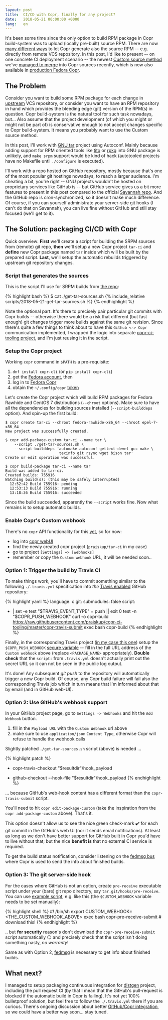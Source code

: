 ```yaml
---
layout: post
title:  CI/CD with Copr, finally for any project?
date:   2018-05-21 00:00:00 +0000
lang:   en
---
```


It's been some time since the only option to build RPM package in
Copr build-system was to upload (locally pre-built) source RPM.  There are now
[many different ways][ref-src-methods] to let Copr generate also the source RPM
-- e.g. directly from remote VCS repository.  In this post, I'd like to present
-- on one concrete CI deployment scenario -- the newest [Custom source
method][ref-custom-method] we've [managed to merge][ref-the-PR] into Copr
sources recently, which is now also available in [production Fedora
Copr][ref-copr].


## The Problem

Consider you want to build some RPM package for each change in
[upstream][ref-upstream-def] VCS repository, or consider you want to have an RPM
repository in hand which provides the bleeding edge (git) version of the RPM(s)
in question.  Copr build-system is the natural tool for such task nowadays,
but...  Also assume that the project development (of which you might or might
not be part of) is conservative enough to not accept changes specific to
Copr build-system.  It means you probably want to use the Custom source method.

In this post, I'll work with [GNU tar][ref-tar] project using Autoconf.  Mainly
because adding support for RPM oriented tools like
[tito][ref-tito] or [rpkg][ref-rpkg] into GNU package is unlikely, and `make
srpm` support would be kind of hack (autotooled projects have no Makefile until
`./configure` is executed).

I'll work with a repo hosted on GitHub repository, mostly because that's one of
the most popular git hostings nowadays, to reach a larger audience.  I'm
cheating a bit, you're right -- GNU projects wouldn't be hosted on proprietary
services like GitHub is -- but GitHub service gives us a bit more features to
present in this post compared to the official [Savannah repo][ref-savannah].
And the GitHub repo is cron-synchronized, so it doesn't make much difference.
Of course, if you can yourself administrate your server-side git hooks (I can't
do that on Savannah), you can live fine without GitHub and still stay focused
(we'll get to it).


## The Solution: packaging CI/CD with Copr

Quick overview:  **First** we'll create a script for building the SRPM
sources from (remote) git repo, **then** we'll setup a new Copr project `tar-ci`
and **define** new Copr package named `tar` inside which will be built by the
prepared script. **Last**, we'll setup the automatic rebuilds triggered by
upstream git repository changes.


### Script that generates the sources

This is the script I'll use for SRPM builds from [the repo][ref-myfork]:

{% highlight bash %}
$ cat ./get-tar-sources.sh
{% include_relative scripts/2018-05-21-get-tar-sources.sh %}
{% endhighlight %}

Note the optional part.  It's there to precisely pair particular git commits
with Copr builds -- otherwise there would be a risk that different (but fast
enough) git changes trigger more builds against the same git revision.  Since
there's quite a few things to think about to have this `Github <-> Copr`
communication implemented, I wrapped the logic into separate [copr-ci-tooling
project][ref-citools], and I'm just reusing it in the script.


### Setup the Copr project

Working `copr` command in `$PATH` is a pre-requisite:

1. `dnf install copr-cli` (or `pip install copr-cli`)
2. get the [Fedora account][ref-fedoraaccount], then
3. log in to [Fedora Copr][ref-copr]
4. obtain the `~/.config/copr` [token][ref-api-token]

Let's create the Copr project which will build RPM packages for Fedora Rawhide
and CentOS 7 distributions (`--chroot` options).  Make sure to have all the
dependencies for building sources installed (`--script-builddeps` option).
And spin-up the first build:

```
$ copr create tar-ci --chroot fedora-rawhide-x86_64 --chroot epel-7-x86_64
New project was successfully created.

$ copr add-package-custom tar-ci --name tar \
    --script ./get-tar-sources.sh \
    --script-builddeps 'automake autoconf gettext-devel gcc make \
                        texinfo git rsync wget bison tar'
Create or edit operation was successful.

$ copr build-package tar-ci --name tar
Build was added to tar-ci.
Created builds: 755916
Watching build(s): (this may be safely interrupted)
  12:52:42 Build 755916: pending
  12:53:13 Build 755916: running
  13:18:36 Build 755916: succeeded
```

Since the build succeeded, apparently the `--script` works fine.  Now what
remains is to setup automatic builds.

### Enable Copr's Custom webhook

There's no `copr` API functionality for this [yet][ref-webhook-api], so for now:

- log into [copr webUI][ref-copr]
- find the newly created copr project (`praiskup/tar-ci` in my case)
- go to project `[Settings] => [webhooks]`
- remember or copy the `Custom webhook` URL, it will be needed soon..

### Option 1: Trigger the build by Travis CI

To make things work, you'll have to commit something similar to the following
`./.travis.yml` specification into _the_ [Travis enabled][ref-travis-start]
GitHub repository:

{% highlight yaml %}
language: c
git:
  submodules: false
script:
- |
  set -e
  test "$TRAVIS_EVENT_TYPE" = push || exit 0
  test -n "$COPR_PUSH_WEBHOOK"
  curl -o copr-build https://raw.githubusercontent.com/praiskup/copr-ci-tooling/master/copr-travis-submit
  exec bash copr-build
{% endhighlight %}

Finally, in the corresponding Travis project ([in my case this
one][ref-travis-project]) setup the `$COPR_PUSH_WEBHOOK` [secure
variable][ref-travis-sec] -- fill in the full URL address of the `Custom
webhook` above (replace `<PACKAGE_NAME>` appropriately).  **Double check** that
the `script:` from `.travis.yml` doesn't actually print out the secret URL so
it can not be seen in the public log output.

It's done!  Any subsequent _git push_ to the repository will automatically
trigger a new Copr build.  Of course, any Copr build failure will fail also the
corresponding Travis job which in turn means that I'm informed about that by
email (and in GitHub web-UI).


### Option 2: Use GitHub's webhook support

In your GitHub project page, go to `Settings -> Webhooks` and hit the `Add
Webhook` button.

1. fill in the `Payload URL` with the `Custom Webhook` url above
2. make sure to use `application/json` `Content Type`, otherwise Copr will
   refuse to handle the webhook calls

Slightly patched `./get-tar-sources.sh` script (above) is needed ...

{% highlight patch %}
- copr-travis-checkout "$resultdir"/hook_payload
+ github-checkout --hook-file "$resultdir"/hook_payload
{% endhighlight %}

... because GitHub's web-hook content has a different format than the
`copr-travis-submit` script.

You'll need to hit `copr edit-package-custom` (take the inspiration from the
`copr add-package-custom` above).  That's it.

This option doesn't allow us to see the nice green check-mark :heavy_check_mark:
for each git commit in the GitHub's web UI (nor it sends email notifications).
At least as long as we don't have better support for GitHub built in Copr you'd
have to live without that; but the nice **benefit is** that no external CI
service is required.

To get the build status notification, consider listening on the [fedmsg
bus][ref-fedmsg] where Copr is used to send the info about finished builds.

### Option 3: The git server-side hook

For the cases where GitHub is not an option, create `pre-receive` executable
script under your (bare) git repo directory, say `tar.git/hooks/pre-receive`.
You can use [example script][ref-pre-receive], e.g. like this (the
`$CUSTOM_WEBHOOK` variable needs to be set manually):

{% highlight shell %}
#! /bin/sh
export CUSTOM_WEBHOOK=<THE_CUSTOM_WEBHOOK_ABOVE>
exec bash copr-pre-receive-submit # download this!
{% endhighlight %}

.. but **for security** reason's don't download the `copr-pre-receive-submit`
script automatically :smirk: and precisely check that the script isn't doing
something nasty, _no warranty_!

Same as with Option 2, [fedmsg][ref-fedmsg] is necessary to get info about
finished builds.


What next?
----------

I managed to setup packaging continuous integration for [distgen][ref-distgen]
project, including the pull request CI (by that I mean that the GitHub's
pull-request is blocked if the automatic build in Copr is failing).  It's not
yet 100% bulletproof solution, but feel free to follow the `./.travis.yml` there
if you are curious.  There's ongoing discussion about better [GitHub/Copr
integration][ref-ghapps], so we could have a better way soon...  stay tuned.

[ref-src-methods]: https://docs.pagure.org/copr.copr/user_documentation.html#build-source-types
[ref-custom-method]: https://docs.pagure.org/copr.copr/custom_source_method.html
[ref-the-PR]: https://pagure.io/copr/copr/pull-request/185
[ref-copr]: https://copr.fedorainfracloud.org/
[ref-upstream-def]: https://fedoraproject.org/wiki/Staying_close_to_upstream_projects
[ref-distgen]: https://github.com/devexp-db/distgen.git
[ref-ghapps]: https://lists.fedorahosted.org/archives/list/copr-devel@lists.fedorahosted.org/thread/SD2LCGXMROREK4RQHFVLRLXAB6H5M7RQ/
[ref-tar]: https://www.gnu.org/software/tar/
[ref-citools]: https://github.com/praiskup/copr-ci-tooling
[ref-fedoraaccount]: https://admin.fedoraproject.org/accounts/user/new
[ref-api-token]: https://copr.fedorainfracloud.org/api/
[ref-travis-start]: https://docs.travis-ci.com/user/getting-started/#To-get-started-with-Travis-CI
[ref-webhook-api]: https://pagure.io/copr/copr/issue/229
[ref-savannah]: http://git.savannah.gnu.org/cgit/tar.git/?h=HEAD
[ref-travis-sec]: https://developer.github.com/webhooks/securing/
[ref-travis-project]: https://travis-ci.org/praiskup/tar
[ref-myfork]: https://github.com/praiskup/tar
[ref-pre-receive]: https://github.com/praiskup/copr-ci-tooling/blob/master/copr-pre-receive-submit
[ref-fedmsg]: http://www.fedmsg.com/en/stable/
[ref-tito]: https://github.com/dgoodwin/tito
[ref-rpkg]: https://pagure.io/rpkg-util
